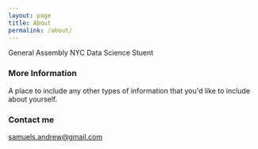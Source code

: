 ```yaml
---
layout: page
title: About
permalink: /about/
---
```


General Assembly NYC Data Science Stuent 

### More Information

A place to include any other types of information that you'd like to include about yourself.

### Contact me

[samuels.andrew@gmail.com](mailto:samuels.andrew@gmail.com)